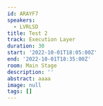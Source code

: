 ```yaml
---
id: ARAYF7
speakers:
  - LVRLSD
title: Test 2
track: Execution Layer
duration: 30
start: '2022-10-01T18:05:00Z'
end: '2022-10-01T18:35:00Z'
room: Main Stage
description: ''
abstract: aaaa
image: null
tags: []
---
```


